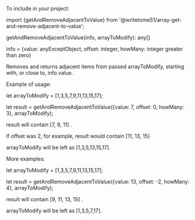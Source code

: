 To include in your project:

import {getAndRemoveAdjacentToValue} from '@writetome51/array-get-and-remove-adjacent-to-value';

getAndRemoveAdjacentToValue(info, arrayToModify): any[]

info = {value: anyExceptObject, offset: integer, howMany: integer greater than zero}

Removes and returns adjacent items from passed arrayToModify, starting with, or
close to, info.value.

Example of usage:

let arrayToModify = [1,3,5,7,9,11,13,15,17];

let result = getAndRemoveAdjacentToValue({value: 7, offset: 0, howMany: 3},  arrayToModify);

result will contain [7, 9, 11] .

If offset was 2, for example, result would contain [11, 13, 15]

arrayToModify will be left as [1,3,5,13,15,17].


More examples:

let arrayToModify = [1,3,5,7,9,11,13,15,17];

let result = getAndRemoveAdjacentToValue({value: 13, offset: -2, howMany: 4},  arrayToModify);

result will contain [9, 11, 13, 15] .

arrayToModify will be left as [1,3,5,7,17].